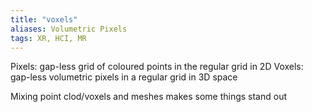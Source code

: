 ```yaml
---
title: "voxels"
aliases: Volumetric Pixels
tags: XR, HCI, MR
---
```


Pixels: gap-less grid of coloured points in the regular grid in 2D
Voxels: gap-less volumetric pixels in a regular grid in 3D space

Mixing point clod/voxels and meshes makes some things stand out


